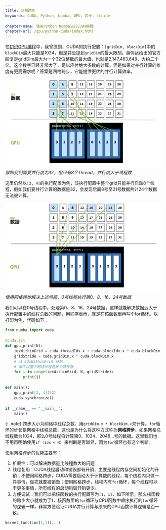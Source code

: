 ```yaml
---
title: 网格跨步
keywords: CUDA, Python, Numba, GPU, 跨步, stride

chapter-name: 使用Python Numba进行CUDA编程
chapter-url: /gpu/python-cuda/index.html
---
```


在[初识GPU编程](./cuda-intro.html#block大小设置)中，我曾提到，CUDA的执行配置：`[gridDim, blockDim]`中的`blockDim`最大只能是1024，但是并没提到`gridDim`的最大限制。英伟达给出的官方回复是gridDim最大为一个32位整数的最大值，也就是2,147,483,648，大约二十亿。这个数字已经非常大了，足以应付绝大多数的计算，但是如果对并行计算的维度有更高需求呢？答案是网格跨步，它能提供更优的并行计算效率。

![并行计算数大于线程数](./img/why-stride.png)
*假如我们需要并行度为32，但只有8个Thread，并行度大于线程数*

这里仍然以`[2, 4]`的执行配置为例，该执行配置中整个grid只能并行启动8个线程，假如我们要并行计算的数据是32，会发现后面8号至31号数据共计24个数据无法被计算。

![网格跨步](./img/stride-0.png)
*使用网格跨步解决上述问题，0号线程执行第0、8、16、24号数据*

我们可以在0号线程中，处理第0、8、16、24号数据，这样就能解决数据远大于执行配置中的线程总数的问题，用程序表示，就是在核函数里再写个for循环。以打印为例，代码如下：

```python
from numba import cuda

@cuda.jit
def gpu_print(N):
    idxWithinGrid = cuda.threadIdx.x + cuda.blockIdx.x * cuda.blockDim.x 
    gridStride = cuda.gridDim.x * cuda.blockDim.x
    # 从 idxWithinGrid 开始
    # 每次以整个网格线程总数为跨步数
    for i in range(idxWithinGrid, N, gridStride):
        print(i)

def main():
    gpu_print[2, 4](32)
    cuda.synchronize()

if __name__ == "__main__":
    main()
```

{: .note}
跨步大小为网格中线程总数，用`gridDim.x * blockDim.x`来计算。`for`循环的步长是网格中线程总数，这也是为什么将这种方式称为**网格跨步**。如果网格总线程数为1024，那么0号线程将计算第0、1024、2048...号的数据。这里我们也不用再明确使用`if (idx < N) `来判断是否越界，因为`for`循环也有这个判断。

使用网格跨步的优势主要有：

1. 扩展性：可以解决数据量比线程数大的问题
2. 线程复用：CUDA线程启动和销毁都有开销，主要是线程内存空间初始化的开销；不使用网格跨步，CUDA需要启动大于计算数的线程，每个线程内只做一件事情，做完就要被销毁；使用网格跨步，线程内有`for`循环，每个线程可以干更多事情，所有线程的启动销毁开销更少。
3. 方便调试：我们可以把核函数的执行配置写为`[1, 1]`，如下所示，那么核函数的跨步大小就成为了1，核函数里的`for`循环与CPU函数中顺序执行的`for`循环的逻辑一样，非常方便验证CUDA并行计算与原来的CPU函数计算逻辑是否一致。

```python
kernel_function[1,1](...)
```